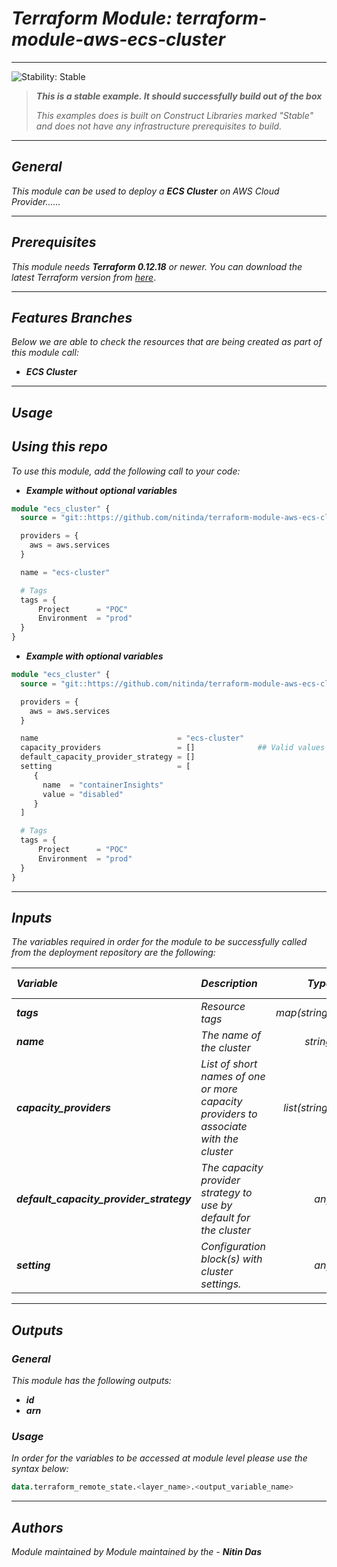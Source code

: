 # _Terraform Module: terraform-module-aws-ecs-cluster_

<!--BEGIN STABILITY BANNER-->
---

![_Stability: Stable_](https://img.shields.io/badge/stability-Stable-success.svg?style=for-the-badge)

> **_This is a stable example. It should successfully build out of the box_**
>
> _This examples does is built on Construct Libraries marked "Stable" and does not have any infrastructure prerequisites to build._

---
<!--END STABILITY BANNER-->

## _General_

_This module can be used to deploy a_ _**ECS Cluster** on AWS Cloud Provider......_


---

## _Prerequisites_

_This module needs **Terraform 0.12.18** or newer._
_You can download the latest Terraform version from_ [_here_](https://www.terraform.io/downloads.html).



---

## _Features Branches_

_Below we are able to check the resources that are being created as part of this module call:_

- _**ECS Cluster**_



---

## _Usage_

## _Using this repo_


_To use this module, add the following call to your code:_


* **_Example without optional variables_**

```tf
module "ecs_cluster" {
  source = "git::https://github.com/nitinda/terraform-module-aws-ecs-cluster.git?ref=terraform-12/master"

  providers = {
    aws = aws.services
  }

  name = "ecs-cluster"

  # Tags
  tags = {
      Project      = "POC"
      Environment  = "prod"
  }
}
```


* **_Example with optional variables_**

```tf
module "ecs_cluster" {
  source = "git::https://github.com/nitinda/terraform-module-aws-ecs-cluster.git?ref=terraform-12/master"

  providers = {
    aws = aws.services
  }

  name                               = "ecs-cluster"
  capacity_providers                 = []              ## Valid values also include FARGATE and FARGATE_SPOT
  default_capacity_provider_strategy = []
  setting                            = [
     {
       name  = "containerInsights"
       value = "disabled"
     }
  ]

  # Tags
  tags = {
      Project      = "POC"
      Environment  = "prod"
  }
}
```

---

## _Inputs_

_The variables required in order for the module to be successfully called from the deployment repository are the following:_

|**_Variable_** | **_Description_** | **_Type_** | **_Argument Status_** |
|:----|:----|-----:|:---:|
| **_tags_** | _Resource tags_ | _map(string)_ | **_Required_** |
| **_name_** | _The name of the cluster_ | _string_ | **_Required_** |
| **_capacity\_providers_** | _List of short names of one or more capacity providers to associate with the cluster_ | _list(string)_ | **_Optional_** |
| **_default\_capacity\_provider\_strategy_** | _The capacity provider strategy to use by default for the cluster_ | _any_ | **_Optional_** |
| **_setting_** | _Configuration block(s) with cluster settings._ | _any_ | **_Optional_** |


---


## _Outputs_

### _General_

_This module has the following outputs:_

* **_id_**
* **_arn_**


### _Usage_

_In order for the variables to be accessed at module level please use the syntax below:_


```tf
data.terraform_remote_state.<layer_name>.<output_variable_name>
```
---



## _Authors_

_Module maintained by Module maintained by the -_ **_Nitin Das_**
